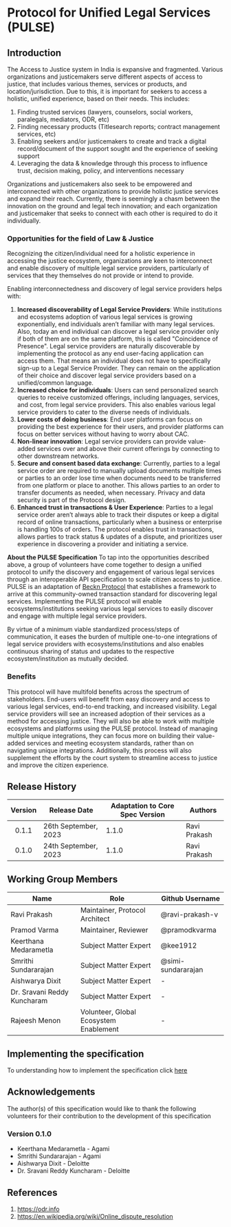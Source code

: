 # Protocol for Unified Legal Services (PULSE)
## Introduction

The Access to Justice system in India is expansive and fragmented. Various organizations and justicemakers serve different aspects of access to justice, that includes various themes, services or products, and location/jurisdiction. Due to this,  it is important for seekers to access a holistic, unified experience, based on their needs. This includes: 
1. Finding trusted services (lawyers, counselors, social workers, paralegals, mediators, ODR, etc) 
2. Finding necessary products (Titlesearch reports; contract management services, etc) 
3. Enabling seekers and/or justicemakers to create and track a digital record/document of the support sought and the experience of seeking support 
4. Leveraging the data & knowledge through this process to influence trust, decision making, policy, and interventions necessary 

Organizations and justicemakers also seek to be empowered and interconnected with other organizations to provide holistic justice services and expand their reach. Currently, there is seemingly a chasm between the innovation on the ground and legal tech innovation; and each organization and justicemaker that seeks to connect with each other is required to do it individually. <br/>

### Opportunities for the field of Law & Justice
Recognizing the citizen/individual need for a holistic experience in accessing the justice ecosystem, organizations are keen to interconnect and enable  discovery of multiple legal service providers, particularly of services that they themselves do not provide or intend to provide. 

Enabling interconnectedness and discovery of legal service providers helps with: 

1. **Increased discoverability of Legal Service Providers**: While institutions and ecosystems adoption of various legal services is growing exponentially, end individuals aren’t familiar with many legal services. Also, today an end individual can discover a legal service provider only if both of them are on the same platform, this is called "Coincidence of Presence". Legal service providers are naturally discoverable by implementing the protocol as any end user-facing application can access them. That means an individual does not have to specifically sign-up to a Legal Service Provider. They can remain on the application of their choice and discover legal service providers based on a unified/common language. 
2. **Increased choice for individuals**: Users can send personalized search queries to receive customized offerings, including languages, services, and cost, from legal service providers. This also enables various legal service providers to cater to the diverse needs of individuals. 
3. **Lower costs of doing business**: End user platforms can focus on providing the best experience for their users, and provider platforms can focus on better services without having to worry about CAC. <br/>
4. **Non-linear innovation**: Legal service providers can provide value-added services over and above their current offerings by connecting to other downstream networks.  
5. **Secure and consent based data exchange**: Currently, parties to a legal service order are required to manually upload documents multiple times or parties to an order lose time when documents need to be transferred from one platform or place to another. This allows parties to an order to transfer documents as needed, when necessary. Privacy and data security is part of the Protocol design. 
6. **Enhanced trust in transactions & User Experience**: Parties to a legal service order aren’t always able to track their disputes or keep a digital record of online transactions, particularly when a business or enterprise is handling 100s of orders. The protocol enables trust in transactions, allows parties to track status & updates of a dispute, and prioritizes user experience in discovering a provider and initiating a service. <br/>

**About the PULSE Specification** 
To tap into the opportunities described above, a group of volunteers have come together to design a unified protocol to unify the discovery and engagement of various legal services through an interoperable API specification to scale citizen access to justice. PULSE is an adaptation of [Beckn Protocol](https://github.com/beckn/protocol-specifications) that establishes a framework to arrive at this  community-owned transaction standard for discovering legal services. Implementing the PULSE protocol will enable ecosystems/institutions seeking various legal services to easily discover and engage with multiple legal service providers.

By virtue of a minimum viable standardized process/steps of communication, it eases the burden of multiple one-to-one integrations of legal service providers with ecosystems/institutions and also enables continuous sharing of status and updates to the respective ecosystem/institution as mutually decided.

### Benefits
This protocol will have multifold benefits across the spectrum of stakeholders. End-users will benefit from easy discovery and access to various legal services, end-to-end tracking, and increased visibility. Legal service providers will see an increased adoption of their services as a method for accessing justice. They will also be able to work with multiple ecosystems and platforms using the PULSE protocol. Instead of managing multiple unique integrations, they can focus more on building their value-added services and meeting ecosystem standards, rather than on navigating unique integrations. Additionally, this process will also supplement the efforts by the court system to streamline access to justice and improve the citizen experience.

## Release History

| Version | Release Date         | Adaptation to Core Spec Version | Authors      |
| :-----: | -------------------- | ------------------------------- | ------------ |
|  0.1.1  | 26th September, 2023 | 1.1.0                           | Ravi Prakash |
|  0.1.0  | 24th September, 2023 | 1.1.0                           | Ravi Prakash |

## Working Group Members

| Name                        | Role                                     | Github Username    |
| --------------------------- | -----------------------------------------| -------------------|
| Ravi Prakash                | Maintainer, Protocol Architect           | @ravi-prakash-v    |
| Pramod Varma                | Maintainer, Reviewer                     | @pramodkvarma      |
| Keerthana Medarametla       | Subject Matter Expert                    | @kee1912           |
| Smrithi Sundararajan        | Subject Matter Expert                    | @simi-sundararajan |
| Aishwarya Dixit             | Subject Matter Expert                    |        -           |
| Dr. Sravani Reddy Kuncharam | Subject Matter Expert                    |        -           |
| Rajeesh Menon               | Volunteer, Global Ecosystem Enablement   |        -           |

## Implementing the specification

To understanding how to implement the specification click [here](./docs)

## Acknowledgements

The author(s) of this specification would like to thank the following volunteers for their contribution to the development of this specification

### Version 0.1.0

- Keerthana Medarametla - Agami
- Smrithi Sundararajan - Agami
- Aishwarya Dixit - Deloitte
- Dr. Sravani Reddy Kuncharam - Deloitte

## References
1. https://odr.info
2. https://en.wikipedia.org/wiki/Online_dispute_resolution
